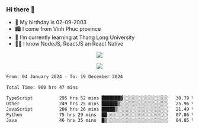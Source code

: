 ### Hi there 👋
- 🎂 My birthday is 02-09-2003
- 🏙️ I come from Vinh Phuc province
- 🌱 I’m currently learning at Thang Long University
- 🧑‍💻 I know NodeJS, ReactJS an React Native
<p align="center"><img src="https://github-readme-stats.vercel.app/api?username=tmquang0209&show_icons=true&theme=gradient"></p>
<p align="center"><img src="https://github-readme-stats.vercel.app/api/top-langs/?username=tmquang0209&hide=scss,css&langs_count=10"></p>
<!--START_SECTION:waka-->

```txt
From: 04 January 2024 - To: 19 December 2024

Total Time: 960 hrs 47 mins

TypeScript          295 hrs 52 mins ███████▓░░░░░░░░░░░░░░░░░   30.79 %
Other               249 hrs 25 mins ██████▒░░░░░░░░░░░░░░░░░░   25.96 %
JavaScript          206 hrs 26 mins █████▒░░░░░░░░░░░░░░░░░░░   21.49 %
Python              75 hrs 29 mins  ██░░░░░░░░░░░░░░░░░░░░░░░   07.86 %
Java                46 hrs 35 mins  █▒░░░░░░░░░░░░░░░░░░░░░░░   04.85 %
```

<!--END_SECTION:waka-->
